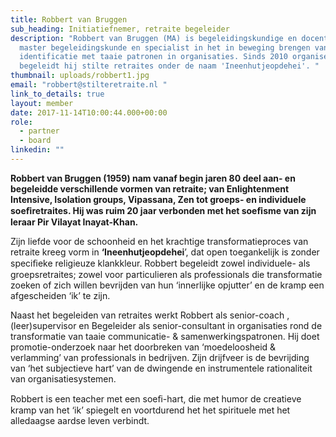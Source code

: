 ```yaml
---
title: Robbert van Bruggen
sub_heading: Initiatiefnemer, retraite begeleider
description: "Robbert van Bruggen (MA) is begeleidingskundige en docent aan de
  master begeleidingskunde en specialist in het in beweging brengen van
  identificatie met taaie patronen in organisaties. Sinds 2010 organiseert en
  begeleidt hij stilte retraites onder de naam 'Ineenhutjeopdehei'. "
thumbnail: uploads/robbert1.jpg
email: "robbert@stilteretraite.nl "
link_to_details: true
layout: member
date: 2017-11-14T10:00:44.000+00:00
role:
  - partner
  - board
linkedin: ""
---
```

**Robbert van Bruggen (1959) nam vanaf begin jaren 80 deel aan- en begeleidde verschillende vormen van retraite; van Enlightenment Intensive, Isolation groups, Vipassana, Zen tot groeps- en individuele soeﬁretraites. Hij was ruim 20 jaar verbonden met het soeﬁsme van zijn leraar Pir Vilayat Inayat-Khan.**   
  
Zijn liefde voor de schoonheid en het krachtige transformatieproces van retraite kreeg vorm in **‘Ineenhutjeopdehei**’, dat open toegankelijk is zonder speciﬁeke religieuze klankkleur. Robbert begeleidt zowel individuele- als groepsretraites; zowel voor particulieren als professionals die transformatie zoeken of zich willen bevrijden van hun ‘innerlijke opjutter’ en de kramp een afgescheiden ‘ik’ te zijn.

Naast het begeleiden van retraites werkt Robbert als senior-coach , (leer)supervisor en Begeleider als senior-consultant in organisaties rond de transformatie van taaie communicatie- & samenwerkingspatronen. Hij doet promotie-onderzoek naar het doorbreken van ‘moedeloosheid & verlamming’ van professionals in bedrijven. Zijn drijfveer is de bevrijding van ‘het subjectieve hart’ van de dwingende en instrumentele rationaliteit van organisatiesystemen.

Robbert is een teacher met een soeﬁ-hart, die met humor de creatieve kramp van het ‘ik’ spiegelt en voortdurend het het spirituele met het alledaagse aardse leven verbindt.